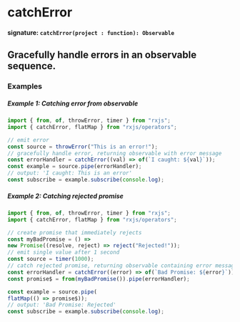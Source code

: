 # catchError

#### signature: `catchError(project : function): Observable`

## Gracefully handle errors in an observable sequence.

### Examples

##### Example 1: Catching error from observable

```ts
import { from, of, throwError, timer } from "rxjs";
import { catchError, flatMap } from "rxjs/operators";

// emit error
const source = throwError("This is an error!");
// gracefully handle error, returning observable with error message
const errorHandler = catchError((val) => of(`I caught: ${val}`));
const example = source.pipe(errorHandler);
// output: 'I caught: This is an error'
const subscribe = example.subscribe(console.log);
```

##### Example 2: Catching rejected promise

```ts
import { from, of, throwError, timer } from "rxjs";
import { catchError, flatMap } from "rxjs/operators";

// create promise that immediately rejects
const myBadPromise = () =>
new Promise((resolve, reject) => reject("Rejected!"));
// emit single value after 1 second
const source = timer(1000);
// catch rejected promise, returning observable containing error message
const errorHandler = catchError((error) => of(`Bad Promise: ${error}`));
const promise$ = from(myBadPromise()).pipe(errorHandler);

const example = source.pipe(
flatMap(() => promise$));
// output: 'Bad Promise: Rejected'
const subscribe = example.subscribe(console.log);
```